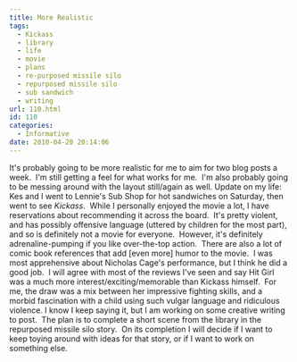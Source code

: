 ```yaml
---
title: More Realistic
tags:
  - Kickass
  - library
  - life
  - movie
  - plans
  - re-purposed missile silo
  - repurposed missile silo
  - sub sandwich
  - writing
url: 110.html
id: 110
categories:
  - Informative
date: 2010-04-20 20:14:06
---
```


It's probably going to be more realistic for me to aim for two blog posts a week.  I'm still getting a feel for what works for me.  I'm also probably going to be messing around with the layout still/again as well. Update on my life: Kes and I went to Lennie's Sub Shop for hot sandwiches on Saturday, then went to see _Kickass_.  While I personally enjoyed the movie a lot, I have reservations about recommending it across the board.  It's pretty violent, and has possibly offensive language (uttered by children for the most part), and so is definitely not a movie for everyone.  However, it's definitely adrenaline-pumping if you like over-the-top action.  There are also a lot of comic book references that add \[even more\] humor to the movie.  I was most apprehensive about Nicholas Cage's performance, but I think he did a good job.  I will agree with most of the reviews I've seen and say Hit Girl was a much more interest/exciting/memorable than Kickass himself.  For me, the draw was a mix between her impressive fighting skills, and a morbid fascination with a child using such vulgar language and ridiculous violence. I know I keep saying it, but I am working on some creative writing to post.  The plan is to complete a short scene from the library in the repurposed missile silo story.  On its completion I will decide if I want to keep toying around with ideas for that story, or if I want to work on something else.